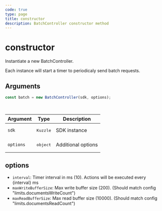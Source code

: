 ```yaml
---
code: true
type: page
title: constructor
description: BatchController constructor method
---
```


# constructor

<SinceBadge version="auto-version" />

Instantiate a new BatchController.

Each instance will start a timer to periodicaly send batch requests.

## Arguments

```js
const batch = new BatchController(sdk, options);
```

<br/>

| Argument  | Type              | Description        |
| --------- | ----------------- | ------------------ |
| `sdk`     | <pre>Kuzzle</pre> | SDK instance       |
| `options` | <pre>object</pre> | Additional options |

## options

  * `interval`:  Timer interval in ms (10). Actions will be executed every {interval} ms
  * `maxWriteBufferSize`: Max write buffer size (200). (Should match config "limits.documentsWriteCount")
  * `maxReadBufferSize`: Max read buffer size (10000). (Should match config "limits.documentsReadCount")

